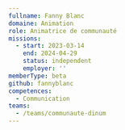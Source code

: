```yaml
---
fullname: Fanny Blanc
domaine: Animation
role: Animatrice de communauté
missions:
  - start: 2023-03-14
    end: 2024-04-29
    status: independent
    employer: ''
memberType: beta
github: fannyblanc
competences:
  - Communication
teams:
  - /teams/communaute-dinum
---
```

